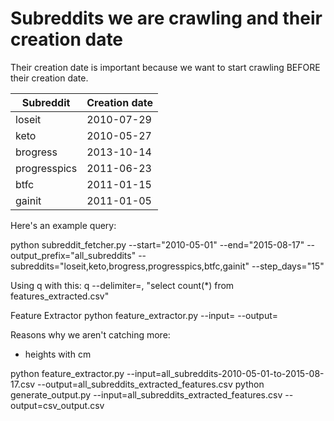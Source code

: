 # Subreddits we are crawling and their creation date

Their creation date is important because we want to start crawling BEFORE their
creation date.

| Subreddit    | Creation date |
|--------------|---------------|
| loseit       | 2010-07-29    |
| keto         | 2010-05-27    |
| brogress     | 2013-10-14    |
| progresspics | 2011-06-23    |
| btfc         | 2011-01-15    |
| gainit       | 2011-01-05    |

Here's an example query:

python subreddit_fetcher.py --start="2010-05-01" --end="2015-08-17" --output_prefix="all_subreddits" --subreddits="loseit,keto,brogress,progresspics,btfc,gainit" --step_days="15"

Using q with this:
q --delimiter=, "select count(*) from features_extracted.csv"

Feature Extractor
python feature_extractor.py --input=<output> --output=<output>


Reasons why we aren't catching more:
- heights with cm


python feature_extractor.py --input=all_subreddits-2010-05-01-to-2015-08-17.csv --output=all_subreddits_extracted_features.csv
python generate_output.py --input=all_subreddits_extracted_features.csv --output=csv_output.csv
